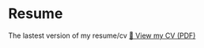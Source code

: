 # Resume
The lastest version of my resume/cv
[📄 View my CV (PDF)](https://github.com/Katherine-Brown-8000/Katherine-Brown-Resume-and-CV/blob/main/Katherine_Brown_CV.pdf)

